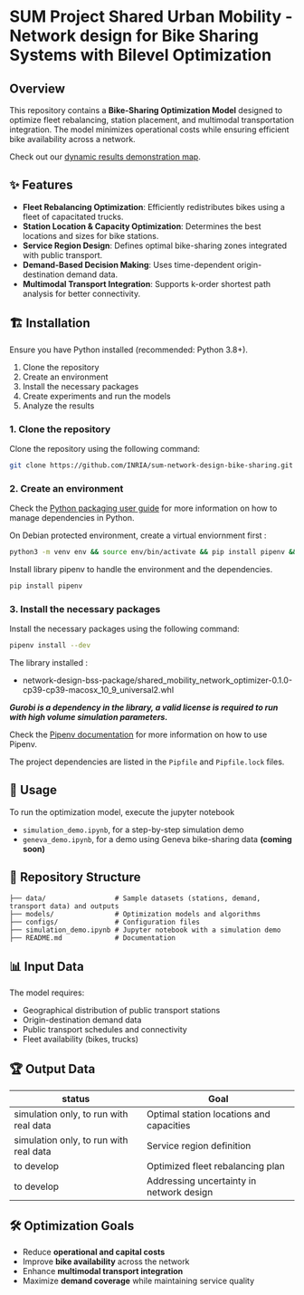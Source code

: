 # SUM Project Shared Urban Mobility - Network design for Bike Sharing Systems with Bilevel Optimization


## Overview
This repository contains a **Bike-Sharing Optimization Model** designed to optimize fleet rebalancing, station placement, and multimodal transportation integration. The model minimizes operational costs while ensuring efficient bike availability across a network.

Check out our [dynamic results demonstration map](https://inria.github.io/sum-network-design-bike-sharing). 

## ✨ Features
- **Fleet Rebalancing Optimization**: Efficiently redistributes bikes using a fleet of capacitated trucks.
- **Station Location & Capacity Optimization**: Determines the best locations and sizes for bike stations.
- **Service Region Design**: Defines optimal bike-sharing zones integrated with public transport.
- **Demand-Based Decision Making**: Uses time-dependent origin-destination demand data.
- **Multimodal Transport Integration**: Supports k-order shortest path analysis for better connectivity.

## 🏗️ Installation
Ensure you have Python installed (recommended: Python 3.8+). 
1. Clone the repository
2. Create an environment
3. Install the necessary packages
4. Create experiments and run the models
5. Analyze the results

### 1. Clone the repository
Clone the repository using the following command:
```bash
git clone https://github.com/INRIA/sum-network-design-bike-sharing.git
```

### 2. Create an environment

Check the [Python packaging user guide](https://packaging.python.org/en/latest/tutorials/managing-dependencies/) for more information on how to manage dependencies in Python.

On Debian protected environment, create a virtual enviornment first :
```bash
python3 -m venv env && source env/bin/activate && pip install pipenv && pipenv install --dev
```

Install library pipenv to handle the environment and the dependencies.
```bash
pip install pipenv
```

### 3. Install the necessary packages
Install the necessary packages using the following command:
```bash
pipenv install --dev
```
The library installed : 
- network-design-bss-package/shared_mobility_network_optimizer-0.1.0-cp39-cp39-macosx_10_9_universal2.whl

***Gurobi is a dependency in the library, a valid license is required to run with high volume simulation parameters.***

Check the [Pipenv documentation](https://pipenv.pypa.io/en/latest) for more information on how to use Pipenv.

The project dependencies are listed in the `Pipfile` and `Pipfile.lock` files.

## 🚀 Usage
To run the optimization model, execute the jupyter notebook 
- `simulation_demo.ipynb`, for a step-by-step simulation demo
- `geneva_demo.ipynb`, for a demo using Geneva bike-sharing data **(coming soon)**


## 📂 Repository Structure
```
├── data/                 # Sample datasets (stations, demand, transport data) and outputs
├── models/               # Optimization models and algorithms
├── configs/              # Configuration files
├── simulation_demo.ipynb # Jupyter notebook with a simulation demo
├── README.md             # Documentation
```


## 📊 Input Data
The model requires:
- Geographical distribution of public transport stations
- Origin-destination demand data
- Public transport schedules and connectivity
- Fleet availability (bikes, trucks)

## 🏆 Output Data
| status | Goal |
| ----------- | ----------- |
| simulation only, to run with real data | Optimal station locations and capacities |
| simulation only, to run with real data | Service region definition |
| to develop | Optimized fleet rebalancing plan |
| to develop | Addressing uncertainty in network design |

## 🛠 Optimization Goals
- Reduce **operational and capital costs**
- Improve **bike availability** across the network
- Enhance **multimodal transport integration**
- Maximize **demand coverage** while maintaining service quality

